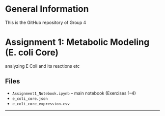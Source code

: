 # General Information
This is the GitHub repository of Group 4 

# Assignment 1: Metabolic Modeling (E. coli Core)
 analyzing E Coli and its reactions etc
## Files

- `Assignment1_Notebook.ipynb` – main notebook (Exercises 1–4)
- `e_coli_core.json` 
- `e_coli_core_expression.csv` 

---
